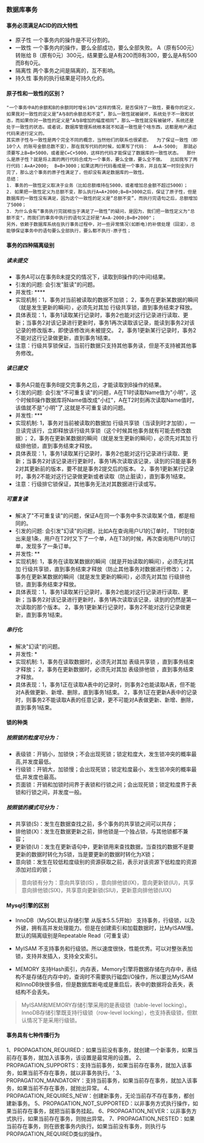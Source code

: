 ### 数据库事务

####  事务必须满足ACID的四大特性

- 原子性
	一个事务内的操作是不可分割的。
- 一致性
	一个事务内的操作，要么全部成功，要么全部失败。
	A（原有500元） 转账给 B（原有0元）300元，结果要么是A有200而B有300，要么是A有500而B有0元。
- 隔离性
	两个事务之间是隔离的，互不影响。
- 持久性
	事务的执行结果是可持久化的。
	
#### 原子性和一致性的区别？

	"一个事务中A的余额和B的余额同时增长10%"这样的情况，是否保持了一致性，要看你的定义，如果我对一致性的定义是“A与B的余额总和不变”，那么一致性就被破坏，系统处于不一致和状态，而如果你对一致性的定义是“A与B增加的幅度相同”，那么一致性就没有被破坏，系统还是处于一致性的状态。或者说，数据库管理系统根本就不知道一致性是个啥东西，这都是用户通过代码来进行定义的。
	其实原子性与一致性是两个完全不同的概念，当然他们的联系也很紧密。  为了保证一致性（即10个人 的账号金额总数不变），那在我写代码的时候，如果写了代码：  A=A-5000;  那就必须要写上B=B+5000，或者是C=C+5000，这样的代码才能保证了数据库的一致性状态。  那什么是原子性？就是将上面的两行代码合成为一个事务，要么全做，要么全不做。  比如我写了两行代码：A=A+2000;  B=B+3000；如果这两行代码看成是一个事务，并且在某一时刻全执行完了，那么这个事务的原子性满足了，但却没有满足数据库的一致性。
	总结：
	1. 事务的一致性定义取决于业务（比如总额维持在5000，或者增加总金额不超过5000）；  
	2. 如果把一致性定义为总额不变，那么执行A=A+2000;B=B+3000之后，保证了原子性，但是数据库的一致性没有满足，因为这个一致性的定义是“总额不变”，而执行完语句之后，总额增加了5000；  
	3. 为什么会有“事务执行完就相当于满足了一致性”的疑问，是因为，我们把一致性定义为"总额不变"，而我们的事务中执行的语句又正好是"A=A-2000;B=B+2000"；  
	另外，依赖于数据库系统在执行事务过程中，对一些异常情况(如断电)的补偿处理（回滚），总能够保证事务中的语句要么全部执行，要么都不执行-原子性； 
	
#### 事务的四种隔离级别

##### 读未提交

- 事务A可以在事务B未提交的情况下，读取到B操作的(中间)结果。
- 引发的问题: 会引发"脏读"的问题。
- 并发性: ****
- 实现机制：1，事务对当前被读取的数据不加锁； 2，事务在更新某数据的瞬间（就是发生更新的瞬间），必须先对其加 行级共享锁，直到事务结束才释放。
- 具体表现：1，事务1读取某行记录时，事务2也能对这行记录进行读取、更新；当事务2对该记录进行更新时，事务1再次读取该记录，能读到事务2对该记录的修改版本，即使该修改尚未被提交。 2，事务1更新某行记录时，事务2不能对这行记录做更新，直到事务1结束。
- 注意：行级共享锁保证，当前行数据只支持其他事务读，但是不支持被其他事务修改。

##### 读已提交

- 事务A只能在事务B提交完事务之后，才能读取到B操作的结果。
- 引发的问题: 会引发"不可重复读"的问题，A在T1时读取Name值为"小明"，这个时候B操作数据库将Name值改成"小红"，A在T2时刻再次读取Name值时，该值就不是"小明"了,这就是不可重复读的问题。
- 并发性: ***
- 实现机制: 1，事务对当前被读取的数据加 行级共享锁（当读到时才加锁），一旦读完该行，立即释放该行级共享锁（这个时候其他事务就有可能去修改数据）； 2，事务在更新某数据的瞬间（就是发生更新的瞬间），必须先对其加 行级排他锁，直到事务结束才释放。
- 具体表现：1，事务1读取某行记录时，事务2也能对这行记录进行读取、更新；当事务2对该记录进行更新时，事务1再次读取该记录，读到的只能是事务2对其更新前的版本，要不就是事务2提交后的版本。 2，事务1更新某行记录时，事务2不能对这行记录做更新或者读取（防止脏读），直到事务1结束。
- 注意：行级排它锁保证，其他事务无法对其数据进行读或写。

##### 可重复读

- 解决了"不可重复读"的问题，保证A在同一个事务中多次读取某个值，都是相同的。
- 引发的问题: 会引发"幻读"的问题，比如A在查询用户U1的订单时， T1时刻查出来是1条，用户在T2时又下了一个单，A在T3的时候，再次查询用户U1的订单，发现多了一条订单。
- 并发性: **
- 实现机制: 1，事务在读取某数据的瞬间（就是开始读取的瞬间），必须先对其加 行级共享锁，直到事务结束才释放（防止其他事务对数据进行修改）； 2，事务在更新某数据的瞬间（就是发生更新的瞬间），必须先对其加 行级排他锁，直到事务结束才释放。
- 具体表现：1，事务1读取某行记录时，事务2也能对这行记录进行读取、更新；当事务2对该记录进行更新时，事务1再次读取该记录，读到的仍然是第一次读取的那个版本。 2，事务1更新某行记录时，事务2不能对这行记录做更新，直到事务1结束。

##### 串行化

- 解决"幻读"的问题。
- 并发性: *
- 实现机制: 1，事务在读取数据时，必须先对其加 表级共享锁 ，直到事务结束才释放； 2，事务在更新数据时，必须先对其加 表级排他锁 ，直到事务结束才释放。
- 具体表现：1，事务1正在读取A表中的记录时，则事务2也能读取A表，但不能对A表做更新、新增、删除，直到事务1结束。 2，事务1正在更新A表中的记录时，则事务2不能读取A表的任意记录，更不可能对A表做更新、新增、删除，直到事务1结束。

#### 锁的种类

##### 按照锁的粒度可分为：

- 表级锁：开销小，加锁快；不会出现死锁；锁定粒度大，发生锁冲突的概率最高,并发度最低。 
- 行级锁：开销大，加锁慢；会出现死锁；锁定粒度最小，发生锁冲突的概率最低,并发度也最高。 
- 页面锁：开销和加锁时间界于表锁和行锁之间；会出现死锁；锁定粒度界于表锁和行锁之间，并发度一般。

##### 按照锁的模式可分为：
- 共享锁(S)：发生在数据查找之前，多个事务的共享锁之间可以共存；
- 排他锁(X)：发生在数据更新之前，排他锁是一个独占锁，与其他锁都不兼容；
- 更新锁(U)：发生在更新语句中，更新锁用来查找数据，当查找的数据不是要更新的数据时转化为S锁，当是要更新的数据时转化为X锁；
- 意向锁：发生在较低粒度级别的资源获取之前，表示对该资源下低粒度的资源添加对应的锁；
> 意向锁有分为：意向共享锁(IS) ，意向排他锁(IX)，意向更新锁(IU)，共享意向排他锁(SIX)，共享意向更新锁(SIU)，更新意向排他锁(UIX)

#### Mysql引擎的区别

- InnoDB（MySQL默认存储引擎 从版本5.5.5开始）
支持事务，行级锁，以及外键，拥有高并发处理能力。但是在创建索引和加载数据时，比MyISAM慢。默认的隔离级别是Repeatable Read（可重复读）

- MyISAM
不支持事务和行级锁。所以速度很快，性能优秀。可以对整张表加锁，支持并发插入，支持全文索引。

- MEMORY
支持Hash索引，内存表，Memory引擎将数据存储在内存中，表结构不是存储在内存中的，查询时不需要执行磁盘I/O操作，所以要比MyISAM和InnoDB快很多倍，但是数据库断电或是重启后，表中的数据将会丢失，表结构不会丢失。

> MyISAM和MEMORY存储引擎采用的是表级锁（table-level locking）。  
InnoDB存储引擎既支持行级锁（row-level locking），也支持表级锁，但默认情况下是采用行级锁。

#### 事务具有七种传播行为

1、PROPAGATION_REQUIRED：如果当前没有事务，就创建一个新事务，如果当前存在事务，就加入该事务，该设置是最常用的设置。
2、PROPAGATION_SUPPORTS：支持当前事务，如果当前存在事务，就加入该事务，如果当前不存在事务，就以非事务执行。‘
3、PROPAGATION_MANDATORY：支持当前事务，如果当前存在事务，就加入该事务，如果当前不存在事务，就抛出异常。
4、PROPAGATION\_REQUIRES\_NEW：创建新事务，无论当前存不存在事务，都创建新事务。
5、PROPAGATION\_NOT\_SUPPORTED：以非事务方式执行操作，如果当前存在事务，就把当前事务挂起。
6、PROPAGATION_NEVER：以非事务方式执行，如果当前存在事务，则抛出异常。
7、PROPAGATION_NESTED：如果当前存在事务，则在嵌套事务内执行。如果当前没有事务，则执行与PROPAGATION_REQUIRED类似的操作。
